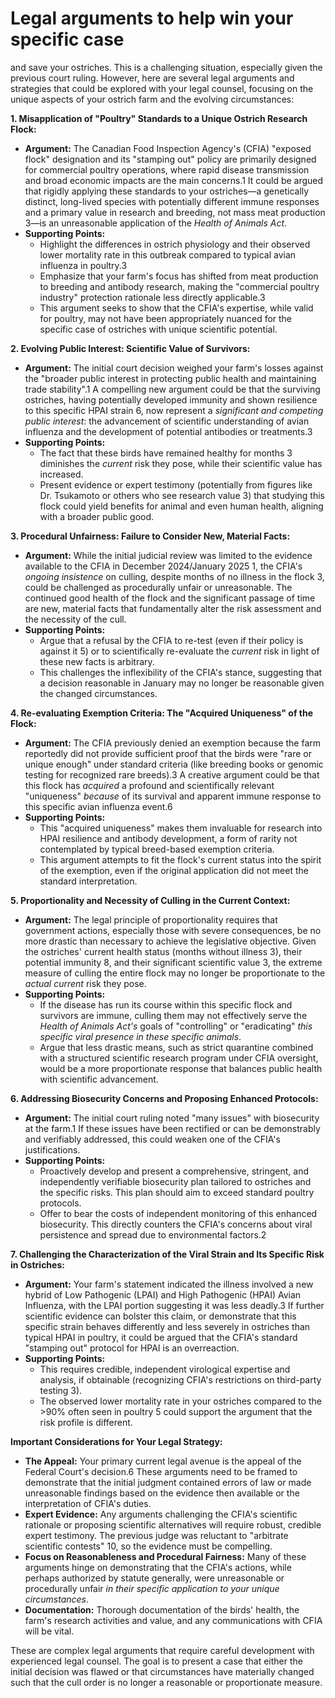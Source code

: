 # **Legal arguments to help win your specific case**

and save your ostriches. This is a challenging situation, especially given the previous court ruling. However, here are several legal arguments and strategies that could be explored with your legal counsel, focusing on the unique aspects of your ostrich farm and the evolving circumstances:

**1\. Misapplication of "Poultry" Standards to a Unique Ostrich Research Flock:**

* **Argument:** The Canadian Food Inspection Agency's (CFIA) "exposed flock" designation and its "stamping out" policy are primarily designed for commercial poultry operations, where rapid disease transmission and broad economic impacts are the main concerns.1 It could be argued that rigidly applying these standards to your ostriches—a genetically distinct, long-lived species with potentially different immune responses and a primary value in research and breeding, not mass meat production 3—is an unreasonable application of the *Health of Animals Act*.  
* **Supporting Points:**  
  * Highlight the differences in ostrich physiology and their observed lower mortality rate in this outbreak compared to typical avian influenza in poultry.3  
  * Emphasize that your farm's focus has shifted from meat production to breeding and antibody research, making the "commercial poultry industry" protection rationale less directly applicable.3  
  * This argument seeks to show that the CFIA's expertise, while valid for poultry, may not have been appropriately nuanced for the specific case of ostriches with unique scientific potential.

**2\. Evolving Public Interest: Scientific Value of Survivors:**

* **Argument:** The initial court decision weighed your farm's losses against the "broader public interest in protecting public health and maintaining trade stability".1 A compelling new argument could be that the surviving ostriches, having potentially developed immunity and shown resilience to this specific HPAI strain 6, now represent a *significant and competing public interest*: the advancement of scientific understanding of avian influenza and the development of potential antibodies or treatments.3  
* **Supporting Points:**  
  * The fact that these birds have remained healthy for months 3 diminishes the *current* risk they pose, while their scientific value has increased.  
  * Present evidence or expert testimony (potentially from figures like Dr. Tsukamoto or others who see research value 3) that studying this flock could yield benefits for animal and even human health, aligning with a broader public good.

**3\. Procedural Unfairness: Failure to Consider New, Material Facts:**

* **Argument:** While the initial judicial review was limited to the evidence available to the CFIA in December 2024/January 2025 1, the CFIA's *ongoing insistence* on culling, despite months of no illness in the flock 3, could be challenged as procedurally unfair or unreasonable. The continued good health of the flock and the significant passage of time are new, material facts that fundamentally alter the risk assessment and the necessity of the cull.  
* **Supporting Points:**  
  * Argue that a refusal by the CFIA to re-test (even if their policy is against it 5) or to scientifically re-evaluate the *current* risk in light of these new facts is arbitrary.  
  * This challenges the inflexibility of the CFIA's stance, suggesting that a decision reasonable in January may no longer be reasonable given the changed circumstances.

**4\. Re-evaluating Exemption Criteria: The "Acquired Uniqueness" of the Flock:**

* **Argument:** The CFIA previously denied an exemption because the farm reportedly did not provide sufficient proof that the birds were "rare or unique enough" under standard criteria (like breeding books or genomic testing for recognized rare breeds).3 A creative argument could be that this flock has *acquired* a profound and scientifically relevant "uniqueness" *because* of its survival and apparent immune response to this specific avian influenza event.6  
* **Supporting Points:**  
  * This "acquired uniqueness" makes them invaluable for research into HPAI resilience and antibody development, a form of rarity not contemplated by typical breed-based exemption criteria.  
  * This argument attempts to fit the flock's current status into the spirit of the exemption, even if the original application did not meet the standard interpretation.

**5\. Proportionality and Necessity of Culling in the Current Context:**

* **Argument:** The legal principle of proportionality requires that government actions, especially those with severe consequences, be no more drastic than necessary to achieve the legislative objective. Given the ostriches' current health status (months without illness 3), their potential immunity 8, and their significant scientific value 3, the extreme measure of culling the entire flock may no longer be proportionate to the *actual current* risk they pose.  
* **Supporting Points:**  
  * If the disease has run its course within this specific flock and survivors are immune, culling them may not effectively serve the *Health of Animals Act's* goals of "controlling" or "eradicating" *this specific viral presence in these specific animals*.  
  * Argue that less drastic means, such as strict quarantine combined with a structured scientific research program under CFIA oversight, would be a more proportionate response that balances public health with scientific advancement.

**6\. Addressing Biosecurity Concerns and Proposing Enhanced Protocols:**

* **Argument:** The initial court ruling noted "many issues" with biosecurity at the farm.1 If these issues have been rectified or can be demonstrably and verifiably addressed, this could weaken one of the CFIA's justifications.  
* **Supporting Points:**  
  * Proactively develop and present a comprehensive, stringent, and independently verifiable biosecurity plan tailored to ostriches and the specific risks. This plan should aim to exceed standard poultry protocols.  
  * Offer to bear the costs of independent monitoring of this enhanced biosecurity. This directly counters the CFIA's concerns about viral persistence and spread due to environmental factors.2

**7\. Challenging the Characterization of the Viral Strain and Its Specific Risk in Ostriches:**

* **Argument:** Your farm's statement indicated the illness involved a new hybrid of Low Pathogenic (LPAI) and High Pathogenic (HPAI) Avian Influenza, with the LPAI portion suggesting it was less deadly.3 If further scientific evidence can bolster this claim, or demonstrate that this specific strain behaves differently and less severely in ostriches than typical HPAI in poultry, it could be argued that the CFIA's standard "stamping out" protocol for HPAI is an overreaction.  
* **Supporting Points:**  
  * This requires credible, independent virological expertise and analysis, if obtainable (recognizing CFIA's restrictions on third-party testing 3).  
  * The observed lower mortality rate in your ostriches compared to the \>90% often seen in poultry 5 could support the argument that the risk profile is different.

**Important Considerations for Your Legal Strategy:**

* **The Appeal:** Your primary current legal avenue is the appeal of the Federal Court's decision.6 These arguments need to be framed to demonstrate that the initial judgment contained errors of law or made unreasonable findings based on the evidence then available or the interpretation of CFIA's duties.  
* **Expert Evidence:** Any arguments challenging the CFIA's scientific rationale or proposing scientific alternatives will require robust, credible expert testimony. The previous judge was reluctant to "arbitrate scientific contests" 10, so the evidence must be compelling.  
* **Focus on Reasonableness and Procedural Fairness:** Many of these arguments hinge on demonstrating that the CFIA's actions, while perhaps authorized by statute generally, were unreasonable or procedurally unfair *in their specific application to your unique circumstances*.  
* **Documentation:** Thorough documentation of the birds' health, the farm's research activities and value, and any communications with CFIA will be vital.

These are complex legal arguments that require careful development with experienced legal counsel. The goal is to present a case that either the initial decision was flawed or that circumstances have materially changed such that the cull order is no longer a reasonable or proportionate measure.







